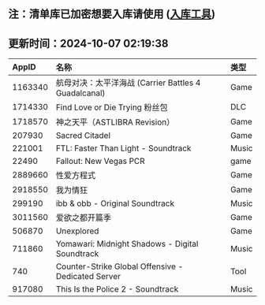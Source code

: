 ## 注：清单库已加密想要入库请使用 ([入库工具](https://github.com/BlankTMing/ManifestAutoUpdate/releases))

## 更新时间：2024-10-07 02:19:38
| AppID | 名称 | 类型  |
| :-------------------- | :----------------------------- | :----------- |
| 1163340 | 航母对决：太平洋海战 (Carrier Battles 4 Guadalcanal)| Game |
| 1714330 | Find Love or Die Trying 粉丝包| DLC |
| 1718570 | 神之天平（ASTLIBRA Revision）| Game |
| 207930 | Sacred Citadel| Game |
| 221001 | FTL: Faster Than Light - Soundtrack| Music |
| 22490 | Fallout: New Vegas PCR| game |
| 2889660 | 性爱方程式| Game |
| 2918550 | 我为情狂| Game |
| 299190 | ibb & obb - Original Soundtrack| Music |
| 3011560 | 爱欲之都开篇季| Game |
| 506870 | Unexplored| Game |
| 711860 | Yomawari: Midnight Shadows - Digital Soundtrack| Music |
| 740 | Counter-Strike Global Offensive - Dedicated Server| Tool |
| 917080 | This Is the Police 2 - Soundtrack| Music |
